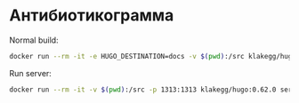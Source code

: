 # Антибиотикограмма

Normal build:

```bash
docker run --rm -it -e HUGO_DESTINATION=docs -v $(pwd):/src klakegg/hugo:0.62.0
```

Run server:

```bash
docker run --rm -it -v $(pwd):/src -p 1313:1313 klakegg/hugo:0.62.0 server
```